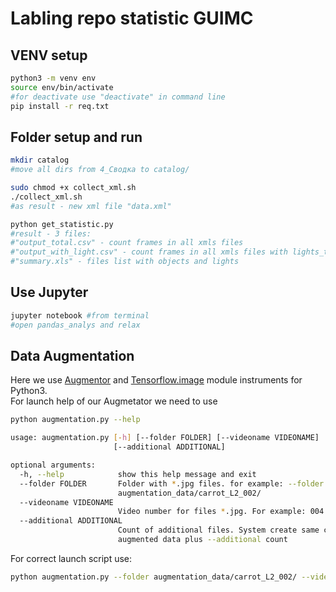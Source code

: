 # Labling repo statistic GUIMC

## VENV setup
```bash
python3 -m venv env
source env/bin/activate
#for deactivate use "deactivate" in command line
pip install -r req.txt
```

## Folder setup and run

```bash
mkdir catalog
#move all dirs from 4_Сводка to catalog/

sudo chmod +x collect_xml.sh
./collect_xml.sh
#as result - new xml file "data.xml"

python get_statistic.py
#result - 3 files:
#"output_total.csv" - count frames in all xmls files
#"output_with_light.csv" - count frames in all xmls files with lights_types
#"summary.xls" - files list with objects and lights

```

## Use Jupyter
```bash
jupyter notebook #from terminal
#open pandas_analys and relax

```

## Data Augmentation
Here we use [Augmentor](https://github.com/mdbloice/Augmentor) and [Tensorflow.image](https://www.tensorflow.org/api_docs/python/tf/image) module instruments for Python3.
<br>For launch help of our Augmetator we need to use
```bash
python augmentation.py --help

usage: augmentation.py [-h] [--folder FOLDER] [--videoname VIDEONAME]
                       [--additional ADDITIONAL]

optional arguments:
  -h, --help            show this help message and exit
  --folder FOLDER       Folder with *.jpg files. for example: --folder
                        augmentation_data/carrot_L2_002/
  --videoname VIDEONAME
                        Video number for files *.jpg. For example: 004
  --additional ADDITIONAL
                        Count of additional files. System create same count
                        augmented data plus --additional count
``` 
For correct launch script use:
```bash
python augmentation.py --folder augmentation_data/carrot_L2_002/ --videoname 004
```
